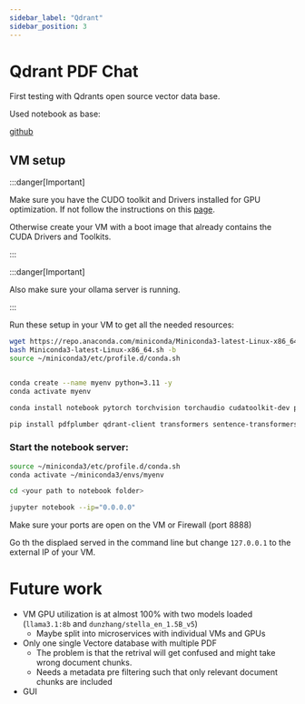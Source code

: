 ```yaml
---
sidebar_label: "Qdrant"
sidebar_position: 3
---
```


# Qdrant PDF Chat

First testing with Qdrants open source vector data base.

Used notebook as base: 

[github](https://github.com/lablab-ai/qdrant-q-and-a-on-pdf.git)

## VM setup

:::danger[Important]

Make sure you have the CUDO toolkit and Drivers installed for GPU optimization. If not follow the instructions on this [page](https://developer.nvidia.com/cuda-downloads).

Otherwise create your VM with a boot image that already contains the CUDA Drivers and Toolkits.

:::

:::danger[Important]

Also make sure your ollama server is running.

:::

Run these setup in your VM to get all the needed resources:

```bash
wget https://repo.anaconda.com/miniconda/Miniconda3-latest-Linux-x86_64.sh -O Miniconda3-latest-Linux-x86_64.sh
bash Miniconda3-latest-Linux-x86_64.sh -b
source ~/miniconda3/etc/profile.d/conda.sh


conda create --name myenv python=3.11 -y
conda activate myenv

conda install notebook pytorch torchvision torchaudio cudatoolkit-dev pytorch-cuda=12.4 -c pytorch -c nvidia

pip install pdfplumber qdrant-client transformers sentence-transformers flash_attn ollama
```

### Start the notebook server:

```bash
source ~/miniconda3/etc/profile.d/conda.sh
conda activate ~/miniconda3/envs/myenv

cd <your path to notebook folder>

jupyter notebook --ip="0.0.0.0"
```

Make sure your ports are open on the VM or Firewall (port 8888)

Go th the displaed served in the command line but change `127.0.0.1` to the external IP of your VM.


# Future work
- VM GPU utilization is at almost 100% with two models loaded (`llama3.1:8b` and `dunzhang/stella_en_1.5B_v5`)
    - Maybe split into microservices with individual VMs and GPUs
- Only one single Vectore database with multiple PDF 
    - The problem is that the retrival will get confused and might take wrong document chunks. 
    - Needs a metadata pre filtering such that only relevant document chunks are included
- GUI